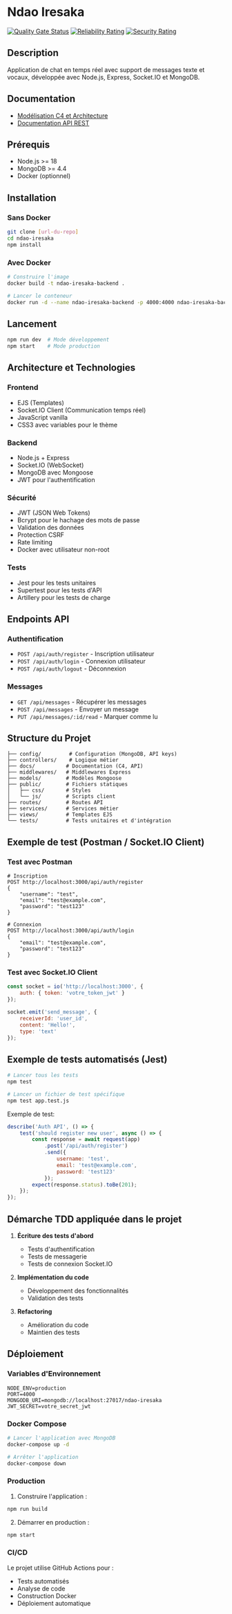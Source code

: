 # Ndao Iresaka

[![Quality Gate Status](https://sonarcloud.io/api/project_badges/measure?project=ndao-iresaka&metric=alert_status)](https://sonarcloud.io/summary/new_code?id=ndao-iresaka)
[![Reliability Rating](https://sonarcloud.io/api/project_badges/measure?project=ndao-iresaka&metric=reliability_rating)](https://sonarcloud.io/summary/new_code?id=ndao-iresaka)
[![Security Rating](https://sonarcloud.io/api/project_badges/measure?project=ndao-iresaka&metric=security_rating)](https://sonarcloud.io/summary/new_code?id=ndao-iresaka)

## Description
Application de chat en temps réel avec support de messages texte et vocaux, développée avec Node.js, Express, Socket.IO et MongoDB.

## Documentation
- [Modélisation C4 et Architecture](docs/modelisation.md)
- [Documentation API REST](docs/mission2.md)

## Prérequis
- Node.js >= 18
- MongoDB >= 4.4
- Docker (optionnel)

## Installation

### Sans Docker
```bash
git clone [url-du-repo]
cd ndao-iresaka
npm install
```

### Avec Docker
```bash
# Construire l'image
docker build -t ndao-iresaka-backend .

# Lancer le conteneur
docker run -d --name ndao-iresaka-backend -p 4000:4000 ndao-iresaka-backend
```

## Lancement
```bash
npm run dev  # Mode développement
npm start    # Mode production
```

## Architecture et Technologies

### Frontend
- EJS (Templates)
- Socket.IO Client (Communication temps réel)
- JavaScript vanilla
- CSS3 avec variables pour le thème

### Backend
- Node.js + Express
- Socket.IO (WebSocket)
- MongoDB avec Mongoose
- JWT pour l'authentification

### Sécurité
- JWT (JSON Web Tokens)
- Bcrypt pour le hachage des mots de passe
- Validation des données
- Protection CSRF
- Rate limiting
- Docker avec utilisateur non-root

### Tests
- Jest pour les tests unitaires
- Supertest pour les tests d'API
- Artillery pour les tests de charge

## Endpoints API

### Authentification
- `POST /api/auth/register` - Inscription utilisateur
- `POST /api/auth/login` - Connexion utilisateur
- `POST /api/auth/logout` - Déconnexion

### Messages
- `GET /api/messages` - Récupérer les messages
- `POST /api/messages` - Envoyer un message
- `PUT /api/messages/:id/read` - Marquer comme lu

## Structure du Projet

```
├── config/         # Configuration (MongoDB, API keys)
├── controllers/    # Logique métier
├── docs/          # Documentation (C4, API)
├── middlewares/   # Middlewares Express
├── models/        # Modèles Mongoose
├── public/        # Fichiers statiques
│   ├── css/       # Styles
│   └── js/        # Scripts client
├── routes/        # Routes API
├── services/      # Services métier
├── views/         # Templates EJS
└── tests/         # Tests unitaires et d'intégration
```

## Exemple de test (Postman / Socket.IO Client)

### Test avec Postman
```http
# Inscription
POST http://localhost:3000/api/auth/register
{
    "username": "test",
    "email": "test@example.com",
    "password": "test123"
}

# Connexion
POST http://localhost:3000/api/auth/login
{
    "email": "test@example.com",
    "password": "test123"
}
```

### Test avec Socket.IO Client
```javascript
const socket = io('http://localhost:3000', {
    auth: { token: 'votre_token_jwt' }
});

socket.emit('send_message', {
    receiverId: 'user_id',
    content: 'Hello!',
    type: 'text'
});
```

## Exemple de tests automatisés (Jest)
```bash
# Lancer tous les tests
npm test

# Lancer un fichier de test spécifique
npm test app.test.js
```

Exemple de test:
```javascript
describe('Auth API', () => {
    test('should register new user', async () => {
        const response = await request(app)
            .post('/api/auth/register')
            .send({
                username: 'test',
                email: 'test@example.com',
                password: 'test123'
            });
        expect(response.status).toBe(201);
    });
});
```

## Démarche TDD appliquée dans le projet

1. **Écriture des tests d'abord**
   - Tests d'authentification
   - Tests de messagerie
   - Tests de connexion Socket.IO

2. **Implémentation du code**
   - Développement des fonctionnalités
   - Validation des tests

3. **Refactoring**
   - Amélioration du code
   - Maintien des tests

## Déploiement

### Variables d'Environnement
```env
NODE_ENV=production
PORT=4000
MONGODB_URI=mongodb://localhost:27017/ndao-iresaka
JWT_SECRET=votre_secret_jwt
```

### Docker Compose
```bash
# Lancer l'application avec MongoDB
docker-compose up -d

# Arrêter l'application
docker-compose down
```

### Production
1. Construire l'application :
```bash
npm run build
```

2. Démarrer en production :
```bash
npm start
```

### CI/CD
Le projet utilise GitHub Actions pour :
- Tests automatisés
- Analyse de code
- Construction Docker
- Déploiement automatique
